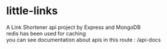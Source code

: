 # little-links
A Link Shortener api project by Express and MongoDB </br>
redis has been used for caching </br>
you can see documentation about apis in this route : /api-docs

